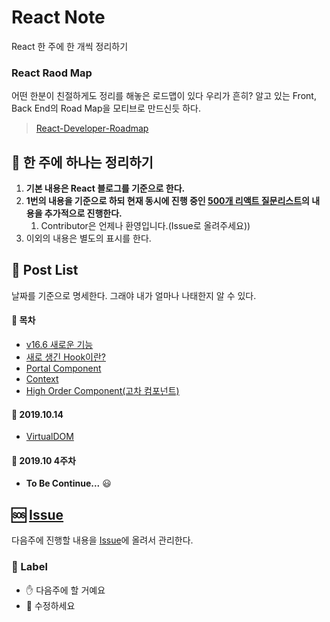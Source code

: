 # **React Note**

React 한 주에 한 개씩 정리하기

### **React Raod Map**

어떤 한분이 친절하게도 정리를 해놓은 로드맵이 있다 우리가 흔히? 알고 있는 Front, Back End의 Road Map을 모티브로 만드신듯 하다.

> [React-Developer-Roadmap](https://github.com/adam-golab/react-developer-roadmap)

## :pushpin: 한 주에 하나는 정리하기

1. **기본 내용은 React 블로그를 기준으로 한다.**
2. **1번의 내용을 기준으로 하되 현재 동시에 진행 중인 [500개 리액트 질문리스트](https://github.com/SeonHyungJo/reactjs-interview-questions-korean)의 내용을 추가적으로 진행한다.**
   1. Contributor은 언제나 환영입니다.(Issue로 올려주세요))
3. 이외의 내용은 별도의 표시를 한다.

## :page_with_curl: Post List

날짜를 기준으로 명세한다. 그래야 내가 얼마나 나태한지 알 수 있다.

#### :calendar: 목차

- [v16.6 새로운 기능](/Posts/Version-16.6.md)
- [새로 생긴 Hook이란?](/Posts/Hook.md)
- [Portal Component](/Posts/Portal-Component.md)
- [Context](/Posts/Context.md)
- [High Order Component(고차 컴포넌트)](/Posts/High-Order-Componrnt.md)

#### :calendar: 2019.10.14

- [VirtualDOM](/Posts/VirtualDOM.md)

#### :calendar: 2019.10 4주차

- **To Be Continue...** :smiley:

## :sos: [Issue](https://github.com/SeonHyungJo/React-Dev-Note/issues)

다음주에 진행할 내용을 [Issue](https://github.com/SeonHyungJo/React-Dev-Note/issues)에 올려서 관리한다.

### :construction: Label

- :raised_hand: 다음주에 할 거예요
- :pencil: 수정하세요
